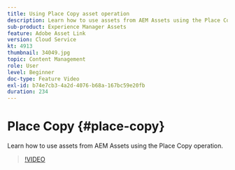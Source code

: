 ```yaml
---
title: Using Place Copy asset operation
description: Learn how to use assets from AEM Assets using the Place Copy operation.
sub-product: Experience Manager Assets
feature: Adobe Asset Link
version: Cloud Service
kt: 4913
thumbnail: 34049.jpg
topic: Content Management
role: User
level: Beginner
doc-type: Feature Video
exl-id: b74e7cb3-4a2d-4076-b68a-167bc59e20fb
duration: 234
---
```

# Place Copy {#place-copy}

Learn how to use assets from AEM Assets using the Place Copy operation.

>[!VIDEO](https://video.tv.adobe.com/v/34049?quality=12&learn=on)
